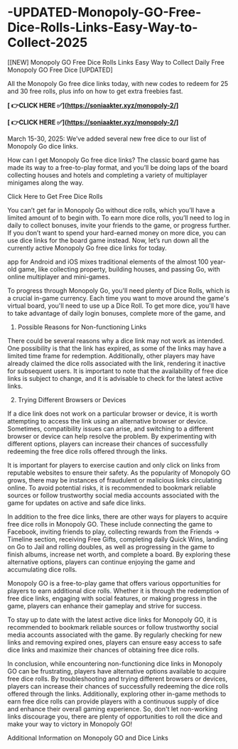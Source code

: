 # -UPDATED-Monopoly-GO-Free-Dice-Rolls-Links-Easy-Way-to-Collect-2025
[[NEW] Monopoly GO Free Dice Rolls Links Easy Way to Collect Daily Free Monopoly GO Free Dice [UPDATED]



All the Monopoly Go free dice links today, with new codes to redeem for 25 and 30 free rolls, plus info on how to get extra freebies fast.

 **[ 👉CLICK HERE ✅](https://soniaakter.xyz/monopoly-2/]**

 **[ 👉CLICK HERE ✅](https://soniaakter.xyz/monopoly-2/]**

March 15-30, 2025: We’ve added several new free dice to our list of Monopoly Go dice links.

How can I get Monopoly Go free dice links? The classic board game has made its way to a free-to-play format, and you’ll be doing laps of the board collecting houses and hotels and completing a variety of multiplayer minigames along the way.

Click Here to Get Free Dice Rolls

You can’t get far in Monopoly Go without dice rolls, which you’ll have a limited amount of to begin with. To earn more dice rolls, you’ll need to log in daily to collect bonuses, invite your friends to the game, or progress further. If you don’t want to spend your hard-earned money on more dice, you can use dice links for the board game instead. Now, let’s run down all the currently active Monopoly Go free dice links for today.

app for Android and iOS mixes traditional elements of the almost 100 year-old game, like collecting property, building houses, and passing Go, with online multiplayer and mini-games.

To progress through Monopoly Go, you'll need plenty of Dice Rolls, which is a crucial in-game currency. Each time you want to move around the game's virtual board, you'll need to use up a Dice Roll. To get more dice, you'll have to take advantage of daily login bonuses, complete more of the game, and

1. Possible Reasons for Non-functioning Links

There could be several reasons why a dice link may not work as intended. One possibility is that the link has expired, as some of the links may have a limited time frame for redemption. Additionally, other players may have already claimed the dice rolls associated with the link, rendering it inactive for subsequent users. It is important to note that the availability of free dice links is subject to change, and it is advisable to check for the latest active links.

2. Trying Different Browsers or Devices

If a dice link does not work on a particular browser or device, it is worth attempting to access the link using an alternative browser or device. Sometimes, compatibility issues can arise, and switching to a different browser or device can help resolve the problem. By experimenting with different options, players can increase their chances of successfully redeeming the free dice rolls offered through the links.

It is important for players to exercise caution and only click on links from reputable websites to ensure their safety. As the popularity of Monopoly GO grows, there may be instances of fraudulent or malicious links circulating online. To avoid potential risks, it is recommended to bookmark reliable sources or follow trustworthy social media accounts associated with the game for updates on active and safe dice links.

In addition to the free dice links, there are other ways for players to acquire free dice rolls in Monopoly GO. These include connecting the game to Facebook, inviting friends to play, collecting rewards from the Friends -> Timeline section, receiving Free Gifts, completing daily Quick Wins, landing on Go to Jail and rolling doubles, as well as progressing in the game to finish albums, increase net worth, and complete a board. By exploring these alternative options, players can continue enjoying the game and accumulating dice rolls.

Monopoly GO is a free-to-play game that offers various opportunities for players to earn additional dice rolls. Whether it is through the redemption of free dice links, engaging with social features, or making progress in the game, players can enhance their gameplay and strive for success.

To stay up to date with the latest active dice links for Monopoly GO, it is recommended to bookmark reliable sources or follow trustworthy social media accounts associated with the game. By regularly checking for new links and removing expired ones, players can ensure easy access to safe dice links and maximize their chances of obtaining free dice rolls.

In conclusion, while encountering non-functioning dice links in Monopoly GO can be frustrating, players have alternative options available to acquire free dice rolls. By troubleshooting and trying different browsers or devices, players can increase their chances of successfully redeeming the dice rolls offered through the links. Additionally, exploring other in-game methods to earn free dice rolls can provide players with a continuous supply of dice and enhance their overall gaming experience. So, don't let non-working links discourage you, there are plenty of opportunities to roll the dice and make your way to victory in Monopoly GO!

Additional Information on Monopoly GO and Dice Links
